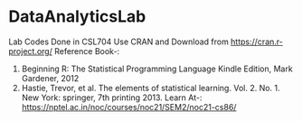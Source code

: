 # DataAnalyticsLab
Lab Codes Done in CSL704
Use CRAN and Download from https://cran.r-project.org/
Reference Book-:
1. Beginning R: The Statistical Programming Language Kindle Edition, Mark Gardener, 2012
2. Hastie, Trevor, et al. The elements of statistical learning. Vol. 2. No. 1. New York: springer, 7th printing 2013.
Learn At-: https://nptel.ac.in/noc/courses/noc21/SEM2/noc21-cs86/
